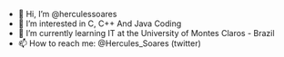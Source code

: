 - 👋 Hi, I’m @herculessoares
- 👀 I’m interested in C, C++ And Java Coding
- 🌱 I’m currently learning IT at the University of Montes Claros - Brazil
- 📫 How to reach me: @Hercules_Soares (twitter)
